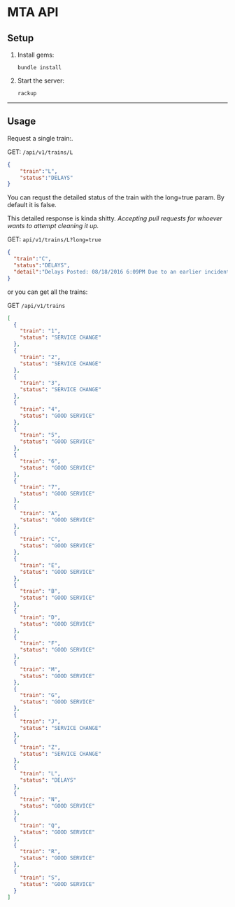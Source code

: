 # MTA API 

## Setup

1. Install gems:

    ```
    bundle install
    ```

1. Start the server:

    ```
    rackup
    ```

---

## Usage

Request a single train:. 

GET: `/api/v1/trains/L`
```json
{
    "train":"L",
    "status":"DELAYS"
}
```
You can requst the detailed status of the train with the long=true param. By default it is false.

This detailed response is kinda shitty. *Accepting pull requests for whoever wants to attempt cleaning it up.* 

GET: `api/v1/trains/L?long=true`
```json
{
  "train":"C",
  "status":"DELAYS",
  "detail":"Delays Posted: 08/18/2016 6:09PM Due to an earlier incident at Jackson Hts-Roosevelt Av, [E] and [F] service has resumed with residual delays. "
}
```

or you can get all the trains: 

GET `/api/v1/trains`
```json
[
  {
    "train": "1",
    "status": "SERVICE CHANGE"
  },
  {
    "train": "2",
    "status": "SERVICE CHANGE"
  },
  {
    "train": "3",
    "status": "SERVICE CHANGE"
  },
  {
    "train": "4",
    "status": "GOOD SERVICE"
  },
  {
    "train": "5",
    "status": "GOOD SERVICE"
  },
  {
    "train": "6",
    "status": "GOOD SERVICE"
  },
  {
    "train": "7",
    "status": "GOOD SERVICE"
  },
  {
    "train": "A",
    "status": "GOOD SERVICE"
  },
  {
    "train": "C",
    "status": "GOOD SERVICE"
  },
  {
    "train": "E",
    "status": "GOOD SERVICE"
  },
  {
    "train": "B",
    "status": "GOOD SERVICE"
  },
  {
    "train": "D",
    "status": "GOOD SERVICE"
  },
  {
    "train": "F",
    "status": "GOOD SERVICE"
  },
  {
    "train": "M",
    "status": "GOOD SERVICE"
  },
  {
    "train": "G",
    "status": "GOOD SERVICE"
  },
  {
    "train": "J",
    "status": "SERVICE CHANGE"
  },
  {
    "train": "Z",
    "status": "SERVICE CHANGE"
  },
  {
    "train": "L",
    "status": "DELAYS"
  },
  {
    "train": "N",
    "status": "GOOD SERVICE"
  },
  {
    "train": "Q",
    "status": "GOOD SERVICE"
  },
  {
    "train": "R",
    "status": "GOOD SERVICE"
  },
  {
    "train": "S",
    "status": "GOOD SERVICE"
  }
]
```